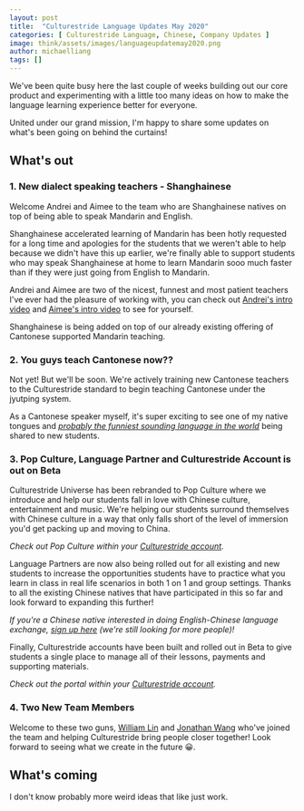 ```yaml
---
layout: post
title:  "Culturestride Language Updates May 2020"
categories: [ Culturestride Language, Chinese, Company Updates ]
image: think/assets/images/languageupdatemay2020.png
author: michaelliang
tags: []
---
```

We've been quite busy here the last couple of weeks building out our core product and experimenting with a little too many ideas on how to make the language learning experience better for everyone.

United under our grand mission, I'm happy to share some updates on what's been going on behind the curtains!

## What's out

### 1. New dialect speaking teachers - Shanghainese

Welcome Andrei and Aimee to the team who are Shanghainese natives on top of being able to speak Mandarin and English.

Shanghainese accelerated learning of Mandarin has been hotly requested for a long time and apologies for the students that we weren't able to help because we didn't have this up earlier, we're finally able to support students who may speak Shanghainese at home to learn Mandarin sooo much faster than if they were just going from English to Mandarin.

Andrei and Aimee are two of the nicest, funnest and most patient teachers I've ever had the pleasure of working with, you can check out <a href="https://www.youtube.com/watch?v=kgZ0QJ5yiZ0" target="_blank">Andrei's intro video</a> and <a href="https://www.youtube.com/watch?v=8IG51vp4sH8" target="_blank">Aimee's intro video</a> to see for yourself.

Shanghainese is being added on top of our already existing offering of Cantonese supported Mandarin teaching.

### 2. You guys teach Cantonese now??

Not yet! But we'll be soon. We're actively training new Cantonese teachers to the Culturestride standard to begin teaching Cantonese under the jyutping system.

As a Cantonese speaker myself, it's super exciting to see one of my native tongues and <a href="https://www.youtube.com/watch?v=5SLJJc8siyU" target="_blank">*probably the funniest sounding language in the world*</a> being shared to new students.

### 3. Pop Culture, Language Partner and Culturestride Account is out on Beta

Culturestride Universe has been rebranded to Pop Culture where we introduce and help our students fall in love with Chinese culture, entertainment and music. We're helping our students surround themselves with Chinese culture in a way that only falls short of the level of immersion you'd get packing up and moving to China.

*Check out Pop Culture within your <a href="https://culturestride.com/login" target="_blank">Culturestride account</a>.*

Language Partners are now also being rolled out for all existing and new students to increase the opportunities students have to practice what you learn in class in real life scenarios in both 1 on 1 and group settings. Thanks to all the existing Chinese natives that have participated in this so far and look forward to expanding this further!

*If you're a Chinese native interested in doing English-Chinese language exchange, <a href="https://forms.gle/HoJmhY1u1gmqS9i2A" target="_blank">sign up here</a> (we're still looking for more people)!*

Finally, Culturestride accounts have been built and rolled out in Beta to give students a single place to manage all of their lessons, payments and supporting materials.

*Check out the portal within your <a href="https://culturestride.com/login" target="_blank">Culturestride account</a>.*

### 4. Two New Team Members

Welcome to these two guns, <a href="https://www.linkedin.com/in/william-lin-61535815b/" target="_blank">William Lin</a> and <a href="https://www.linkedin.com/in/jonathanwang8/" target="_blank">Jonathan Wang</a> who've joined the team and helping Culturestride bring people closer together! Look forward to seeing what we create in the future 😀.

## What's coming

I don't know probably more weird ideas that like just work.